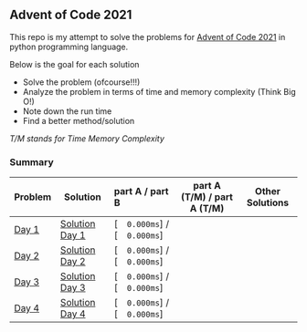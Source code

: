 ## Advent of Code 2021

This repo is my attempt to solve the problems for [Advent of Code 2021](https://adventofcode.com/) 
in python programming language.

Below is the goal for each solution

- Solve the problem (ofcourse!!!)
- Analyze the problem in terms of time and memory complexity (Think Big O!)
- Note down the run time
- Find a better method/solution

_T/M stands for Time Memory Complexity_

### Summary

|             Problem                           | Solution                           |          part A / part B      | part A (T/M) / part A (T/M)  | Other Solutions |
|:----------------------------------------------|------------------------------------|:------------------------------| -----------------------------| ----------------|
| [Day 1](https://adventofcode.com/2021/day/1)  | [Solution Day 1](./day1/day1.py)   | [`  0.000ms`] / [`  0.000ms`] | 
| [Day 2](https://adventofcode.com/2021/day/2)  | [Solution Day 2](./day2/day2.py)   | [`  0.000ms`] / [`  0.000ms`] |
| [Day 3](https://adventofcode.com/2021/day/3)  | [Solution Day 3](./day3/day3.py)   | [`  0.000ms`] / [`  0.000ms`] |
| [Day 4](https://adventofcode.com/2021/day/4)  | [Solution Day 4](./day4/day4.py)   | [`  0.000ms`] / [`  0.000ms`] |
